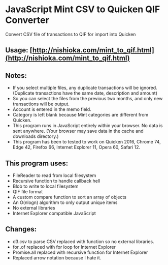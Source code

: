 # JavaScript Mint CSV to Quicken QIF Converter

Convert CSV file of transactions to QIF for import into Quicken

## Usage: [http://nishioka.com/mint_to_qif.html](http://nishioka.com/mint_to_qif.html)

## Notes:

* If you select multiple files, any duplicate transactions will be ignored.  (Duplicate transactions have the same date, description and amount)
* So you can select the files from the previous two months, and only new transactions will be output.
* Account is entered in the memo field.
* Category is left blank because Mint categories are different from Quicken.
* This program runs in JavaScript entirely within your browser.  No data is sent anywhere.  (Your browser may save data in the cache and downloads directory.)
* This program has been to tested to work on Quicken 2016, Chrome 74, Edge 42, Firefox 66, Internet Explorer 11, Opera 60, Safari 12.

## This program uses:

* FileReader to read from local filesystem
* Recursive function to handle callback hell
* Blob to write to local filesystem
* QIF file format
* A custom compare function to sort an array of objects
* An O(nlogn) algorithm to only output unique items
* No external libraries
* Internet Explorer compatible JavaScript

## Changes:
* d3.csv to parse CSV replaced with function so no external libraries.
* for..of replaced with for loop for Internet Explorer
* Promise.all replaced with recursive function for Internet Explorer
* Replaced arrow notation because I hate it.
